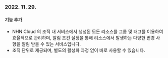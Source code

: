### 2022. 11. 29.
#### 기능 추가

* NHN Cloud 의 조직 내 서비스에서 생성된 모든 리소스를 그룹 및 태그를 이용하여 효율적으로 관리하며, 알림 조건 설정을 통해 리소스에서 발생하는 다양한 변경 사항을 알림 받을 수 있는 서비스입니다.
* 조직 단위로 제공되며, 별도의 활성화 과정 없이 바로 사용할 수 있습니다.
